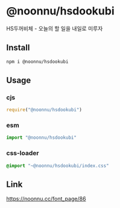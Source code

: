 # @noonnu/hsdookubi
HS두꺼비체 - 오늘의 할 일을 내일로 미루자

## Install
```sh
npm i @noonnu/hsdookubi
```
## Usage
### cjs
```js
require("@noonnu/hsdookubi")
```
### esm
```js
import "@noonnu/hsdookubi"
```
### css-loader
```css
@import "~@noonnu/hsdookubi/index.css"
```

## Link
https://noonnu.cc/font_page/86